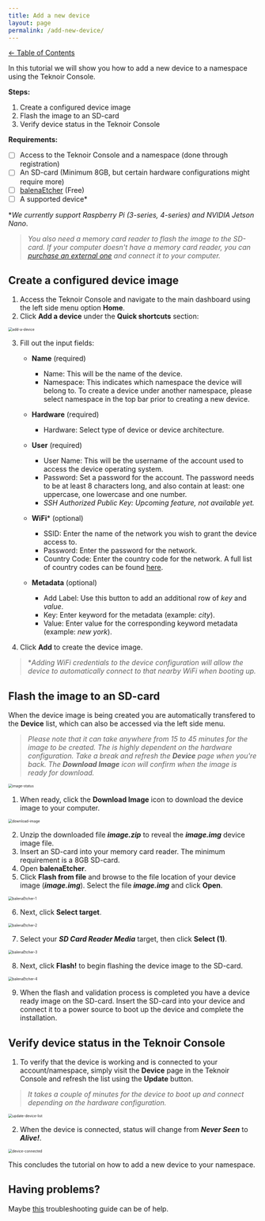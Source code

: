 ```yaml
---
title: Add a new device
layout: page
permalink: /add-new-device/
---
```


[<- Table of Contents](index.md)

In this tutorial we will show you how to add a new device to a namespace using the Teknoir Console.

**Steps:**

1. Create a configured device image
2. Flash the image to an SD-card
3. Verify device status in the Teknoir Console

**Requirements:**

- [ ] Access to the Teknoir Console and a namespace (done through registration)
- [ ] An SD-card (Minimum 8GB, but certain hardware configurations might require more)
- [ ] [balenaEtcher](https://www.balena.io/etcher/) (Free)
- [ ] A supported device*

**We currently support Raspberry Pi (3-series, 4-series) and NVIDIA Jetson Nano*.

> *You also need a memory card reader to flash the image to the SD-card. If your computer doesn't have a memory card reader, you can [purchase an external one](https://www.amazon.com/s?k=Memory+Card+Readers) and connect it to your computer.*

## Create a configured device image

1. Access the Teknoir Console and navigate to the main dashboard using the left side menu option **Home**.
2. Click **Add a device** under the **Quick shortcuts** section:

<img src="/assets/add-a-device.png" alt="add-a-device" style="zoom:50%;" />  

3. Fill out the input fields:

    - **Name** (required)

        - Name: This will be the name of the device.
        - Namespace: This indicates which namespace the device will belong to. To create a device under another namespace, please select namespace in the top bar prior to creating a new device.

    - **Hardware** (required)

        - Hardware: Select type of device or device architecture.

    - **User** (required)

        - User Name: This will be the username of the account used to access the device operating system.
        - Password: Set a password for the account. The password needs to be at least 8 characters long, and also contain at least: one uppercase, one lowercase and one number.
        - *SSH Authorized Public Key: Upcoming feature, not available yet.*

    - **WiFi*** (optional)

        - SSID: Enter the name of the network you wish to grant the device access to.
        - Password: Enter the password for the network.
        - Country Code: Enter the country code for the network.  A full list of country codes can be found [here](https://github.com/recalbox/recalbox-os/wiki/Wifi-country-code-(EN)).

    - **Metadata** (optional)

        - Add Label: Use this button to add an additional row of *key* and *value*.
        - Key: Enter keyword for the metadata (example: *city*).
        - Value: Enter value for the corresponding keyword metadata (example: *new york*).

4. Click **Add** to create the device image.

> **Adding WiFi credentials to the device configuration will allow the device to automatically connect to that nearby WiFi when booting up.*

## Flash the image to an SD-card

When the device image is being created you are automatically transfered to the **Device** list, which can also be accessed via the left side menu.

> *Please note that it can take anywhere from 15 to 45 minutes for the image to be created. The is highly dependent on the hardware configuration. Take a break and refresh the **Device** page when you're back. The **Download Image** icon will confirm when the image is ready for download.*

<img src="/assets/image-status.png" alt="image-status" style="zoom:50%;" />

1. When ready, click the **Download Image** icon to download the device image to your computer.

<img src="/assets/download-image.png" alt="download-image" style="zoom:50%;" />

2. Unzip the downloaded file ***image.zip*** to reveal the ***image.img*** device image file.
3. Insert an SD-card into your memory card reader. The minimum requirement is a 8GB SD-card.
4. Open **balenaEtcher**.
5. Click **Flash from file** and browse to the file location of your device image (***image.img***). Select the file ***image.img*** and click **Open**.

<img src="/assets/balena-Etcher-1.png" alt="balenaEtcher-1" style="zoom:50%;" />

6. Next, click **Select target**.

<img src="/assets/balena-Etcher-2.png" alt="balenaEtcher-2" style="zoom:50%;" />

7. Select your ***SD Card Reader Media*** target, then click **Select (1)**.

<img src="/assets/balena-Etcher-3.png" alt="balenaEtcher-3" style="zoom:50%;" />

8. Next, click **Flash!** to begin flashing the device image to the SD-card.

<img src="/assets/balena-Etcher-4.png" alt="balenaEtcher-4" style="zoom:50%;" />

9. When the flash and validation process is completed you have a device ready image on the SD-card. Insert the SD-card into your device and connect it to a power source to boot up the device and complete the installation.

## Verify device status in the Teknoir Console

1. To verify that the device is working and is connected to your account/namespace, simply visit the **Device** page in the Teknoir Console and refresh the list using the **Update** button.

> *It takes a couple of minutes for the device to boot up and connect depending on the hardware configuration.*

<img src="/assets/update-device-list.png" alt="update-device-list" style="zoom:50%;" />

2. When the device is connected, status will change from ***Never Seen*** to ***Alive!***.

<img src="/assets/device-connected.png" alt="device-connected" style="zoom:50%;" />

This concludes the tutorial on how to add a new device to your namespace.

## Having problems?

Maybe [this](index.md#troubleshooting-devices) troubleshooting guide can be of help.